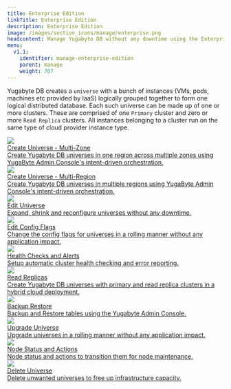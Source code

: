 ```yaml
---
title: Enterprise Edition
linkTitle: Enterprise Edition
description: Enterprise Edition
image: /images/section_icons/manage/enterprise.png
headcontent: Manage Yugabyte DB without any downtime using the Enterprise Edition's built-in orchestration and monitoring.
menu:
  v1.1:
    identifier: manage-enterprise-edition
    parent: manage
    weight: 707
---
```


Yugabyte DB creates a `universe` with a bunch of instances (VMs, pods, machines etc provided by IaaS) logically grouped together to form one logical distributed database. Each such universe can be made up of one or more clusters. These are comprised of one `Primary` cluster and zero or more `Read Replica` clusters. All instances belonging to a cluster run on the same type of cloud provider instance type.

<div class="row">
  <div class="col-12 col-md-6 col-lg-12 col-xl-6">
    <a class="section-link icon-offset" href="create-universe-multi-zone/">
      <div class="head">
        <img class="icon" src="/images/section_icons/manage/enterprise/create_universe.png" aria-hidden="true" />
        <div class="title">Create Universe - Multi-Zone</div>
      </div>
      <div class="body">
        Create Yugabyte DB universes in one region across multiple zones using YugaByte Admin Console's intent-driven orchestration.
      </div>
    </a>
  </div>

  <div class="col-12 col-md-6 col-lg-12 col-xl-6">
    <a class="section-link icon-offset" href="create-universe-multi-region/">
      <div class="head">
        <img class="icon" src="/images/section_icons/manage/enterprise/create_universe.png" aria-hidden="true" />
        <div class="title">Create Universe - Multi-Region</div>
      </div>
      <div class="body">
        Create Yugabyte DB universes in multiple regions using YugaByte Admin Console's intent-driven orchestration.
      </div>
    </a>
  </div>

  <div class="col-12 col-md-6 col-lg-12 col-xl-6">
    <a class="section-link icon-offset" href="edit-universe/">
      <div class="head">
        <img class="icon" src="/images/section_icons/manage/enterprise/edit_universe.png" aria-hidden="true" />   
        <div class="title">Edit Universe</div>
      </div>
      <div class="body">
        Expand, shrink and reconfigure universes without any downtime.
      </div>
    </a>
  </div>

  <div class="col-12 col-md-6 col-lg-12 col-xl-6">
    <a class="section-link icon-offset" href="edit-config/">
      <div class="head">
        <img class="icon" src="/images/section_icons/manage/enterprise/edit_flags.png" aria-hidden="true" />    
        <div class="title">Edit Config Flags</div>
      </div>
      <div class="body">
        Change the config flags for universes in a rolling manner without any application impact.
      </div>
    </a>
  </div>

  <div class="col-12 col-md-6 col-lg-12 col-xl-6">
    <a class="section-link icon-offset" href="cluster-health/">
      <div class="head">
        <img class="icon" src="/images/section_icons/manage/diagnostics.png" aria-hidden="true" />
        <div class="title">Health Checks and Alerts</div>
      </div>
      <div class="body">
        Setup automatic cluster health checking and error reporting.
      </div>
    </a>
  </div>

  <div class="col-12 col-md-6 col-lg-12 col-xl-6">
    <a class="section-link icon-offset" href="read-replicas/">
      <div class="head">
        <img class="icon" src="/images/section_icons/manage/enterprise/create_universe.png" aria-hidden="true" />
        <div class="title">Read Replicas</div>
      </div>
      <div class="body">
        Create Yugabyte DB universes with primary and read replica clusters in a hybrid cloud deployment.
      </div>
    </a>
  </div>
  
  <div class="col-12 col-md-6 col-lg-12 col-xl-6">
    <a class="section-link icon-offset" href="backup-restore/">
      <div class="head">
        <img class="icon" src="/images/section_icons/manage/enterprise.png" aria-hidden="true" />
        <div class="title">Backup Restore</div>
      </div>
      <div class="body">
        Backup and Restore tables using the Yugabyte Admin Console.
      </div>
    </a>
  </div>

  <div class="col-12 col-md-6 col-lg-12 col-xl-6">
    <a class="section-link icon-offset" href="upgrade-universe/">
      <div class="head">
        <img class="icon" src="/images/section_icons/manage/enterprise/upgrade_universe.png" aria-hidden="true" />   
        <div class="title">Upgrade Universe</div>
      </div>
      <div class="body">
        Upgrade universes in a rolling manner without any application impact.
      </div>
    </a>
  </div>

  <div class="col-12 col-md-6 col-lg-12 col-xl-6">
    <a class="section-link icon-offset" href="node-actions/">
      <div class="head">
        <img class="icon" src="/images/section_icons/manage/enterprise/edit_universe.png" aria-hidden="true" />
        <div class="title">Node Status and Actions</div>
      </div>
      <div class="body">
        Node status and actions to transition them for node maintenance.
      </div>
    </a>
  </div>

  <div class="col-12 col-md-6 col-lg-12 col-xl-6">
    <a class="section-link icon-offset" href="delete-universe/">
      <div class="head">
        <img class="icon" src="/images/section_icons/manage/enterprise/delete_universe.png" aria-hidden="true" /> 
        <div class="title">Delete Universe</div>
      </div>
      <div class="body">
        Delete unwanted universes to free up infrastructure capacity.
      </div>
    </a>
  </div>
</div>
